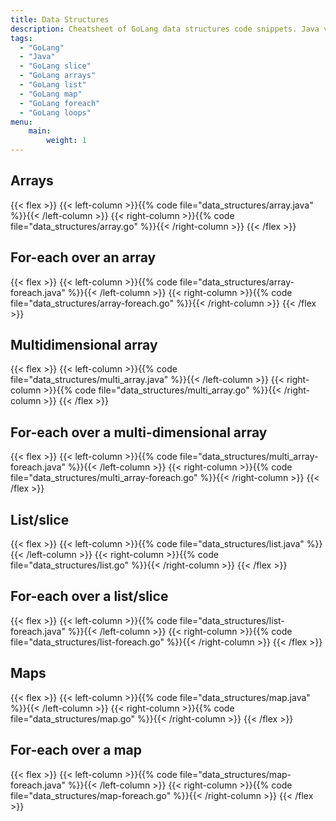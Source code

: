 ```yaml
---
title: Data Structures
description: Cheatsheet of GoLang data structures code snippets. Java vs GoLang arrays, slices, maps
tags:
  - "GoLang"
  - "Java"
  - "GoLang slice"
  - "GoLang arrays"
  - "GoLang list"
  - "GoLang map"
  - "GoLang foreach"
  - "GoLang loops"
menu: 
    main:
        weight: 1
---
```


## Arrays

{{< flex >}}
{{< left-column >}}{{% code file="data_structures/array.java" %}}{{< /left-column >}}
{{< right-column >}}{{% code file="data_structures/array.go" %}}{{< /right-column >}}
{{< /flex >}}

## For-each over an array

{{< flex >}}
{{< left-column >}}{{% code file="data_structures/array-foreach.java" %}}{{< /left-column >}}
{{< right-column >}}{{% code file="data_structures/array-foreach.go" %}}{{< /right-column >}}
{{< /flex >}}

## Multidimensional array

{{< flex >}}
{{< left-column >}}{{% code file="data_structures/multi_array.java" %}}{{< /left-column >}}
{{< right-column >}}{{% code file="data_structures/multi_array.go" %}}{{< /right-column >}}
{{< /flex >}}

## For-each over a multi-dimensional array
{{< flex >}}
{{< left-column >}}{{% code file="data_structures/multi_array-foreach.java" %}}{{< /left-column >}}
{{< right-column >}}{{% code file="data_structures/multi_array-foreach.go" %}}{{< /right-column >}}
{{< /flex >}}

## List/slice

{{< flex >}}
{{< left-column >}}{{% code file="data_structures/list.java" %}}{{< /left-column >}}
{{< right-column >}}{{% code file="data_structures/list.go" %}}{{< /right-column >}}
{{< /flex >}}

## For-each over a list/slice

{{< flex >}}
{{< left-column >}}{{% code file="data_structures/list-foreach.java" %}}{{< /left-column >}}
{{< right-column >}}{{% code file="data_structures/list-foreach.go" %}}{{< /right-column >}}
{{< /flex >}}

## Maps

{{< flex >}}
{{< left-column >}}{{% code file="data_structures/map.java" %}}{{< /left-column >}}
{{< right-column >}}{{% code file="data_structures/map.go" %}}{{< /right-column >}}
{{< /flex >}}

## For-each over a map

{{< flex >}}
{{< left-column >}}{{% code file="data_structures/map-foreach.java" %}}{{< /left-column >}}
{{< right-column >}}{{% code file="data_structures/map-foreach.go" %}}{{< /right-column >}}
{{< /flex >}}
